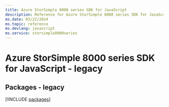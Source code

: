 ```yaml
---
title: Azure StorSimple 8000 series SDK for JavaScript
description: Reference for Azure StorSimple 8000 series SDK for JavaScript
ms.date: 03/22/2024
ms.topic: reference
ms.devlang: javascript
ms.service: storsimple8000series
---
```

# Azure StorSimple 8000 series SDK for JavaScript - legacy
## Packages - legacy
[!INCLUDE [packages](storsimple-8000-series-index.md)]